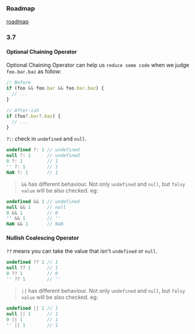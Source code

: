 ### Roadmap

[roadmap](https://github.com/Microsoft/TypeScript/wiki/Roadmap)

### 3.7

#### Optional Chaining Operator

Optional Chaining Operator can help us `reduce some code` when we judge `foo.bar.baz` as follow:

```js
// Before
if (foo && foo.bar && foo.bar.baz) {
  // ...
}

// After-ish
if (foo?.bar?.baz) {
  // ...
}
```

`?:`: check in `undefined` and `null`.

```js
undefined ?: 1 // undefined
null ?: 1      // undefined
0 ?: 1         // 1
'' ?: 1        // 1
NaN ?: 1       // 1
```

> `&&` has different behaviour. Not only `undefined` and `null`, but `falsy value` will be also checked. eg:

```js
undefined && 1 // undefined
null && 1      // null
0 && 1         // 0
'' && 1        // ''
NaN && 1       // NaN
```

#### Nullish Coalescing Operator

`??` means you can take the value that isn't `undefined` or `null`.

```js
undefined ?? 1 // 1
null ?? 1      // 1
0 ?? 1         // 0
'' ?? 1        // ''
```

> `||` has different behaviour. Not only `undefined` and `null`, but `falsy value` will be also checked. eg:

```js
undefined || 1 // 1
null || 1      // 1
0 || 1         // 1
'' || 1        // 1
```